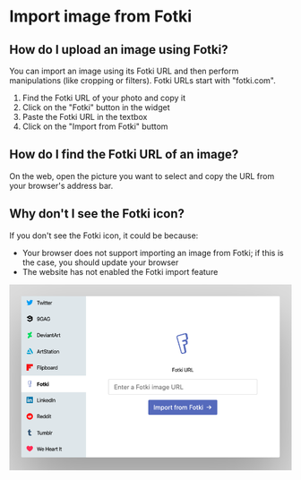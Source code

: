# Import image from Fotki

## How do I upload an image using Fotki?

You can import an image using its Fotki URL and then perform manipulations (like cropping or filters). Fotki URLs start with "fotki.com".

1. Find the Fotki URL of your photo and copy it
2. Click on the "Fotki" button in the widget
3. Paste the Fotki URL in the textbox
4. Click on the "Import from Fotki" buttom

## How do I find the Fotki URL of an image?

On the web, open the picture you want to select and copy the URL from your browser's address bar.

## Why don't I see the Fotki icon?

If you don't see the Fotki icon, it could be because:

- Your browser does not support importing an image from Fotki; if this is the case, you should update your browser
- The website has not enabled the Fotki import feature

![Screenshot of the Fotki service](/assets/screenshots/fotki.png)
